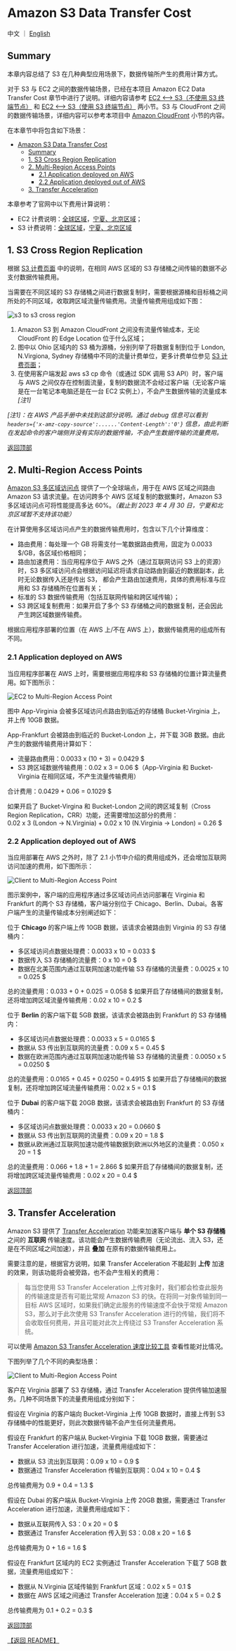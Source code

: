 # Amazon S3 Data Transfer Cost

中文 ｜ [English](S3-EN.md)

## Summary

本章内容总结了 S3 在几种典型应用场景下，数据传输所产生的费用计算方式。

对于 S3 与 EC2 之间的数据传输场景，已经在本项目 Amazon EC2 Data Transfer Cost 章节中进行了说明。详细内容请参考 [EC2 <--> S3（不使用 S3 终端节点）](../../Compute/EC2/EC2-CN.md#2-ec2----s3不使用-s3-终端节点) 和 [EC2 <--> S3（使用 S3 终端节点）](../../Compute/EC2/EC2-CN.md#3-ec2----s3使用-s3-终端节点) 两小节。S3 与 CloudFront 之间的数据传输场景，详细内容可以参考本项目中 [Amazon CloudFront](../../Networking/ContentDelivery/ContentDelivery-CN.md#1-amazon-cloudfront) 小节的内容。

在本章节中将包含如下场景：

- [Amazon S3 Data Transfer Cost](#amazon-s3-data-transfer-cost)
  - [Summary](#summary)
  - [1. S3 Cross Region Replication](#1-s3-cross-region-replication)
  - [2. Multi-Region Access Points](#2-multi-region-access-points)
    - [2.1 Application deployed on AWS](#21-application-deployed-on-aws)
    - [2.2 Application deployed out of AWS](#22-application-deployed-out-of-aws)
  - [3. Transfer Acceleration](#3-transfer-acceleration)

本章参考了官网中以下费用计算说明：

- EC2 计费说明：[全球区域](https://aws.amazon.com/cn/ec2/pricing/on-demand/)，[宁夏、北京区域](https://www.amazonaws.cn/ec2/pricing/)；
- S3 计费说明：[全球区域](https://aws.amazon.com/cn/s3/pricing/)，[宁夏、北京区域](https://www.amazonaws.cn/s3/pricing/)

## 1. S3 Cross Region Replication

根据 [S3 计费页面](https://aws.amazon.com/cn/s3/pricing/) 中的说明，在相同 AWS 区域的 S3 存储桶之间传输的数据不必支付数据传输费用。

当需要在不同区域的 S3 存储桶之间进行数据复制时，需要根据源桶和目标桶之间所处的不同区域，收取跨区域流量传输费用。流量传输费用组成如下图：

![s3 to s3 cross region](png/01.s3-s3.png)

1. Amazon S3 到 Amazon CloudFront 之间没有流量传输成本，无论 CloudFront 的 Edge Location 位于什么区域；
2. 图中以 Ohio 区域内的 S3 桶为源桶，分别列举了将数据复制到位于 London, N.Virgiona, Sydney 存储桶中不同的流量计费单位，更多计费单位参见 [S3 计费页面](https://aws.amazon.com/cn/s3/pricing/)；
3. 在使用客户端发起 aws s3 cp 命令（或通过 SDK 调用 S3 API）时，客户端与 AWS 之间仅存在控制面流量，复制的数据流不会经过客户端（无论客户端是在一台笔记本电脑还是在一台 EC2 实例上），不会产生数据传输的流量成本 *[注1]*

*[注1]：在 AWS 产品手册中未找到这部分说明。通过 debug 信息可以看到 <code>headers={'x-amz-copy-source':......'Content-Length':'0'}</code> 信息，由此判断在发起命令的客户端侧并没有实际的数据传输，不会产生数据传输的流量费用。*

[返回顶部](#summary)

## 2. Multi-Region Access Points

[Amazon S3 多区域访问点](https://aws.amazon.com/cn/s3/features/multi-region-access-points/) 提供了一个全球端点，用于在 AWS 区域之间路由 Amazon S3 请求流量。在访问跨多个 AWS 区域复制的数据集时，Amazon S3 多区域访问点可将性能提高多达 60%。*（截止到 2023 年 4 月 30 日，宁夏和北京区域暂不支持该功能）*

在计算使用多区域访问点产生的数据传输费用时，包含以下几个计算维度：

- 路由费用：每处理一个 GB 将需支付一笔数据路由费用，固定为 0.0033 $/GB，各区域价格相同；
- 路由加速费用：当应用程序位于 AWS 之外（通过互联网访问 S3 上的资源）时，S3 多区域访问点会根据访问延迟将请求自动路由到最近的数据副本，此时无论数据传入还是传出 S3， 都会产生路由加速费用，具体的费用标准与应用和 S3 存储桶所在位置有关；
- 标准的 S3 数据传输费用（包括互联网传输和跨区域传输）；
- S3 跨区域复制费用：如果开启了多个 S3 存储桶之间的数据复制，还会因此产生跨区域数据传输费。
  
根据应用程序部署的位置（在 AWS 上/不在 AWS 上），数据传输费用的组成所有不同。

### 2.1 Application deployed on AWS

当应用程序部署在 AWS 上时，需要根据应用程序和 S3 存储桶的位置计算流量费用。如下图所示：

![EC2 to Multi-Region Access Point](png/02.01-EC2-mAccess.png)

图中 App-Virginia 会被多区域访问点路由到临近的存储桶 Bucket-Virginia 上，并上传 10GB 数据。

App-Frankfurt 会被路由到临近的 Bucket-London 上，并下载 3GB 数据。由此产生的数据传输费用计算如下：

- 流量路由费用：0.0033 x (10 + 3) = 0.0429 $
- S3 跨区域数据传输费用：0.02 x 3 = 0.06 $（App-Virginia 和 Bucket-Virginia 在相同区域，不产生流量传输费用）

合计费用：0.0429 + 0.06 = 0.1029 $

如果开启了 Bucket-Virgina 和 Bucket-London 之间的跨区域复制（Cross Region Replication，CRR）功能，还需要增加这部分的费用：  
0.02 x 3 (London -> N.Virginia) + 0.02 x 10 (N.Virginia -> London) = 0.26 $

### 2.2 Application deployed out of AWS

当应用部署在 AWS 之外时，除了 2.1 小节中介绍的费用组成外，还会增加互联网访问加速的费用，如下图所示：

![Client to Multi-Region Access Point](png/02.02-Clinet-mAccess.png)

图示案例中，客户端的应用程序通过多区域访问点访问部署在 Virginia 和 Frankfurt 的两个 S3 存储桶，客户端分别位于 Chicago、Berlin、Dubai。各客户端产生的流量传输成本分别阐述如下：

位于 **Chicago** 的客户端上传 10GB 数据，该请求会被路由到 Virginia 的 S3 存储桶内：

- 多区域访问点数据处理费：0.0033 x 10 = 0.033 $
- 数据传入 S3 存储桶的流量费：0 x 10 = 0 $
- 数据在北美范围内通过互联网加速功能传输 S3 存储桶的流量费：0.0025 x 10 = 0.025 $

总的流量费用：0.033 + 0 + 0.025 = 0.058 $
如果开启了存储桶间的数据复制，还将增加跨区域流量传输费用：0.02 x 10 = 0.2 $

位于 **Berlin** 的客户端下载 5GB 数据，该请求会被路由到 Frankfurt 的 S3 存储桶内：

- 多区域访问点数据处理费：0.0033 x 5 = 0.0165 $
- 数据从 S3 传出到互联网的流量费：0.09 x 5 = 0.45 $
- 数据在欧洲范围内通过互联网加速功能传输 S3 存储桶的流量费：0.0050 x 5 = 0.0250 $
  
总的流量费用：0.0165 + 0.45 + 0.0250 = 0.4915 $
如果开启了存储桶间的数据复制，还将增加跨区域流量传输费用：0.02 x 5 = 0.1 $

位于 **Dubai** 的客户端下载 20GB 数据，该请求会被路由到 Frankfurt 的 S3 存储桶内：

- 多区域访问点数据处理费：0.0033 x 20 = 0.0660 $
- 数据从 S3 传出到互联网的流量费：0.09 x 20 = 1.8 $
- 数据从欧洲通过互联网加速功能传输数据到欧洲以外地区的流量费：0.050 x 20 = 1 $

总的流量费用：0.066 + 1.8 + 1 = 2.866 $
如果开启了存储桶间的数据复制，还将增加跨区域流量传输费用：0.02 x 20 = 0.4 $

[返回顶部](#Summary)

## 3. Transfer Acceleration

Amazon S3 提供了 [Transfer Acceleration](https://aws.amazon.com/cn/s3/transfer-acceleration/) 功能来加速客户端与 **单个 S3 存储桶** 之间的 **互联网** 传输速度。该功能会产生数据传输费用（无论流出、流入 S3，还是在不同区域之间加速），并且 **叠加** 在原有的数据传输费用上。

需要注意的是，根据官方说明，如果 Transfer Acceleration 不能起到 **上传** 加速的效果，则该功能将会被旁路，也不会产生相关的费用：

>每当您使用 S3 Transfer Acceleration 上传对象时，我们都会检查此服务的传输速度是否有可能比常规 Amazon S3 的快。在将同一对象传输到同一目标 AWS 区域时，如果我们确定此服务的传输速度不会快于常规 Amazon S3，那么对于此次使用 S3 Transfer Acceleration 进行的传输，我们将不会收取任何费用，并且可能对此次上传绕过 S3 Transfer Acceleration 系统。

可以使用 [Amazon S3 Transfer Acceleration 速度比较工具](http://s3-accelerate-speedtest.s3-accelerate.amazonaws.com/en/accelerate-speed-comparsion.html) 查看性能对比情况。

下图列举了几个不同的典型场景：

![Client to Multi-Region Access Point](png/03.TransferAcceleration.png)

客户在 Virginia 部署了 S3 存储桶，通过 Transfer Acceleration 提供传输加速服务。几种不同场景下的流量费用组成分别如下：

假设在 Virginia 的客户端向 Bucket-Virginia 上传 10GB 数据时，直接上传到 S3 存储桶中的性能更好，则此次数据传输不会产生任何流量费用。

假设在 Frankfurt 的客户端从 Bucket-Virginia 下载 10GB 数据，需要通过 Transfer Acceleration 进行加速，流量费用组成如下：

- 数据从 S3 流出到互联网：0.09 x 10 = 0.9 $
- 数据通过 Transfer Acceleration 传输到互联网：0.04 x 10 = 0.4 $

总传输费用为 0.9 + 0.4 = 1.3 $

假设在 Dubai 的客户端从 Bucket-Virginia 上传 20GB 数据，需要通过 Transfer Acceleration 进行加速，流量费用组成如下：

- 数据从互联网传入 S3：0 x 20 = 0 $
- 数据通过 Transfer Acceleration 传入到 S3：0.08 x 20 = 1.6 $

总传输费用为 0 + 1.6 = 1.6 $

假设在 Frankfurt 区域内的 EC2 实例通过 Transfer Acceleration 下载了 5GB 数据，流量费用组成如下：

- 数据从 N.Virginia 区域传输到 Frankfurt 区域：0.02 x 5 = 0.1 $
- 数据在 AWS 区域之间通过 Transfer Acceleration 加速：0.04 x 5 = 0.2 $

总传输费用为 0.1 + 0.2 = 0.3 $

[返回顶部](#Summary)

[【返回 README】](../../README.md)